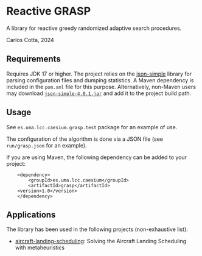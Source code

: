 # Reactive GRASP

A library for reactive greedy randomized adaptive search procedures.

Carlos Cotta, 2024

## Requirements

Requires JDK 17 or higher. The project relies on the [json-simple](https://cliftonlabs.github.io/json-simple/) library for parsing configuration files and dumping statistics. A Maven dependency is included in the `pom.xml` file for this purpose. Alternatively, non-Maven users may download [`json-simple-4.0.1.jar`](https://cliftonlabs.github.io/json-simple/target/json-simple-4.0.1.jar) and add it to the project build path.

## Usage 

See `es.uma.lcc.caesium.grasp.test` package for an example of use. 

The configuration of the algorithm is done via a JSON file (see `run/grasp.json` for an example).

If you are using Maven, the following dependency can be added to your project:

~~~
    <dependency>
    	<groupId>es.uma.lcc.caesium</groupId>
    	<artifactId>grasp</artifactId>
  	<version>1.0</version>
    </dependency>
~~~

## Applications

The library has been used in the following projects (non-exhaustive list):

* [aircraft-landing-scheduling](https://github.com/Bio4Res/aircraft-landing-scheduling): Solving the Aircraft Landing Scheduling with metaheuristics



